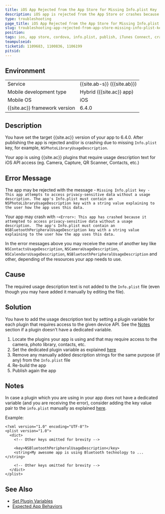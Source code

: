 ```yaml
---
title: iOS App Rejected from the App Store for Missing Info.plist Key
description: iOS app is rejected from the App Store or crashes because it accesses sensitive data and does not provide NSPhotoLibraryUsageDescription in the Info.plist file after upgrading to Cordova 6.4. 
type: troubleshooting
page_title: iOS App Rejected from the App Store for Missing Info.plist Key
slug: troubleshooting-app-rejected-from-app-store-missing-info-plist-key
position: 
tags: ios, app store, cordova, info.plist, publish, iTunes Connect, crash, usage description, 
teampulseid:
ticketid: 1109683, 1100836, 1106199
pitsid:
---
```


## Environment
<table>
  <tr>
    <td>Service</td>
    <td>
	{{site.ab-s}} ({{site.ab}}) <!--Code (AppBuilder)-->
    </td>
  </tr>
  <tr>
    <td>Mobile development type</td>
    <td>Hybrid ({{site.ac}} app)</td>
  </tr>
  <tr>
    <td>Mobile OS</td>
    <td>iOS</td>
  </tr>
  <tr>
    <td>{{site.ac}} framework version</td>
    <td>6.4.0</td>
  </tr>
</table>

## Description

You have set the target {{site.ac}} version of your app to 6.4.0. After publishing the app is rejected and/or is crashing due to missing `Info.plist` key, for example, `NSPhotoLibraryUsageDescription`. 

Your app is using {{site.ac}} plugins that require usage description text for iOS API access (eg. Camera, Capture, QR Scanner, Contacts, etc.)

## Error Message

The app may be rejected with the message - `Missing Info.plist key - This app attempts to access privacy-sensitive data without a usage description. The app's Info.plist must contain an NSPhotoLibraryUsageDescription key with a string value explaining to the user how the app uses this data.`

Your app may crash with -`<Error>: This app has crashed because it attempted to access privacy-sensitive data without a usage description.  The app's Info.plist must contain an NSBluetoothPeripheralUsageDescription key with a string value explaining to the user how the app uses this data.`

In the error messages above you may receive the name of another key like `NSContactsUsageDescription`, `NSCameraUsageDescription`, `NSCalendarsUsageDescription`, `NSBluetoothPeripheralUsageDescription` and other, depending of the resources your app needs to use. 

## Cause

The required usage description text is not added to the `Info.plist` file (even though you may have added it manually by editing the file).  

## Solution

You have to add the usage description text by setting a plugin variable for each plugin that requires access to 
the given device API. See the [Notes](#notes) section if a plugin doesn't have a dedicated variable.

1. Locate the plugins your app is using and that may require access to the camera, photo library, contacts, etc.
2. Set the dedicated plugin variable as explained [here](http://docs.telerik.com/platform/appbuilder/cordova/using-plugins/set-plugin-variable)
3. Remove any manually added description strings for the same purpose (if any) from the `Info.plist` file
4. Re-build the app
5. Publish again the app

## Notes

In case a plugin which you are using in your app does not have a dedicated variable (and you are receiving the error), consider adding the key value pair to the `info.plist` manually as explained [here](http://docs.telerik.com/platform/appbuilder/cordova/configuring-your-app/edit-configuration). 

Example:

```
<?xml version="1.0" encoding="UTF-8"?>
<plist version="1.0">
  <dict>
    <!-- Other keys omitted for brevity -->
	
    <key>NSBluetoothPeripheralUsageDescription</key>
    <string>My awesome app is using Bluetooth technology to ...</string>
	
    <!-- Other keys omitted for brevity -->
  </dict>
</plist>
```   

## See Also

* [Set Plugin Variables](http://docs.telerik.com/platform/appbuilder/cordova/using-plugins/set-plugin-variable)
* [Expected App Behaviors](https://developer.apple.com/library/content/documentation/iPhone/Conceptual/iPhoneOSProgrammingGuide/ExpectedAppBehaviors/ExpectedAppBehaviors.html#//apple_ref/doc/uid/TP40007072-CH3-SW6) 
